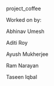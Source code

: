 project_coffee

Worked on by:
 
  Abhinav Umesh
  
  Aditi Roy
  
  Ayush Mukherjee
 
  Ram Narayan
 
  Taseen Iqbal
  
